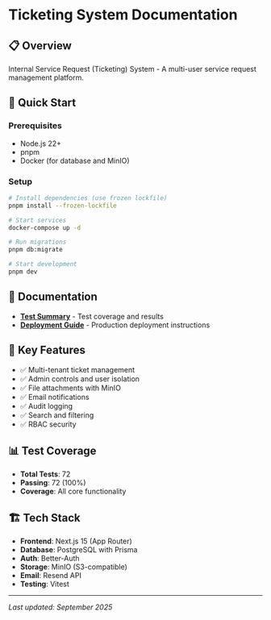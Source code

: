 # Ticketing System Documentation

## 📋 Overview

Internal Service Request (Ticketing) System - A multi-user service request management platform.

## 🚀 Quick Start

### Prerequisites

- Node.js 22+
- pnpm
- Docker (for database and MinIO)

### Setup

```bash
# Install dependencies (use frozen lockfile)
pnpm install --frozen-lockfile

# Start services
docker-compose up -d

# Run migrations
pnpm db:migrate

# Start development
pnpm dev
```

## 📁 Documentation

- **[Test Summary](./test-summary.md)** - Test coverage and results
- **[Deployment Guide](./deployment.md)** - Production deployment instructions

## 🔧 Key Features

- ✅ Multi-tenant ticket management
- ✅ Admin controls and user isolation
- ✅ File attachments with MinIO
- ✅ Email notifications
- ✅ Audit logging
- ✅ Search and filtering
- ✅ RBAC security

## 📊 Test Coverage

- **Total Tests**: 72
- **Passing**: 72 (100%)
- **Coverage**: All core functionality

## 🏗️ Tech Stack

- **Frontend**: Next.js 15 (App Router)
- **Database**: PostgreSQL with Prisma
- **Auth**: Better-Auth
- **Storage**: MinIO (S3-compatible)
- **Email**: Resend API
- **Testing**: Vitest

---

_Last updated: September 2025_

